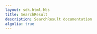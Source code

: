 ```yaml
---
layout: sdk.html.hbs
title: SearchResult
description: SearchResult documentation
algolia: true
---
```

    